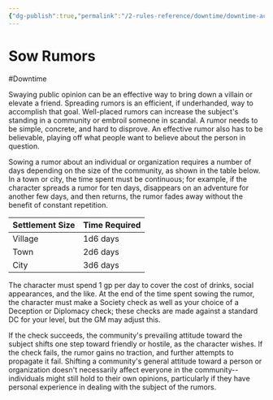 ```yaml
---
{"dg-publish":true,"permalink":"/2-rules-reference/downtime/downtime-activities/strategize/sow-rumors/","noteIcon":""}
---
```


# Sow Rumors
#Downtime 

Swaying public opinion can be an effective way to bring down a villain or elevate a friend. Spreading rumors is an efficient, if underhanded, way to accomplish that goal. Well-placed rumors can increase the subject's standing in a community or embroil someone in scandal. A rumor needs to be simple, concrete, and hard to disprove. An effective rumor also has to be believable, playing off what people want to believe about the person in question.

Sowing a rumor about an individual or organization requires a number of days depending on the size of the community, as shown in the table below. In a town or city, the time spent must be continuous; for example, if the character spreads a rumor for ten days, disappears on an adventure for another few days, and then returns, the rumor fades away without the benefit of constant repetition.

| Settlement Size | Time Required |
|-----------------|---------------|
| Village | 1d6 days |
| Town | 2d6 days |
| City | 3d6 days |{ #sowing-rumors}


The character must spend 1 gp per day to cover the cost of drinks, social appearances, and the like. At the end of the time spent sowing the rumor, the character must make a Society check as well as your choice of a Deception or Diplomacy check; these checks are made against a standard DC for your level, but the GM may adjust this. 

If the check succeeds, the community's prevailing attitude toward the subject shifts one step toward friendly or hostile, as the character wishes. If the check fails, the rumor gains no traction, and further attempts to propagate it fail. Shifting a community's general attitude toward a person or organization doesn't necessarily affect everyone in the community-- individuals might still hold to their own opinions, particularly if they have personal experience in dealing with the subject of the rumors.